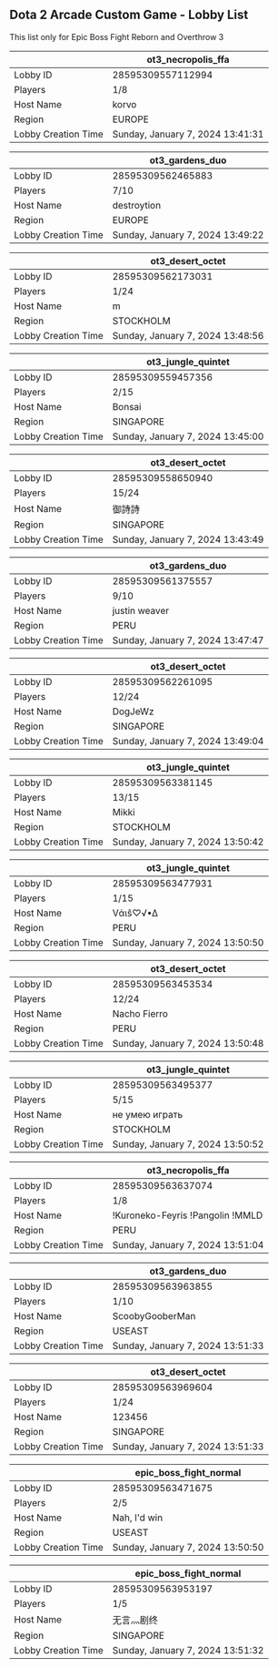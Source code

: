 ## Dota 2 Arcade Custom Game - Lobby List

This list only for Epic Boss Fight Reborn and Overthrow 3

|  | ot3_necropolis_ffa |
| ------ | ------ |
| Lobby ID | 28595309557112994 |
| Players | 1/8 |
| Host Name | korvo |
| Region | EUROPE |
| Lobby Creation Time | Sunday, January 7, 2024 13:41:31 |


|  | ot3_gardens_duo |
| ------ | ------ |
| Lobby ID | 28595309562465883 |
| Players | 7/10 |
| Host Name | destroytion |
| Region | EUROPE |
| Lobby Creation Time | Sunday, January 7, 2024 13:49:22 |


|  | ot3_desert_octet |
| ------ | ------ |
| Lobby ID | 28595309562173031 |
| Players | 1/24 |
| Host Name | m |
| Region | STOCKHOLM |
| Lobby Creation Time | Sunday, January 7, 2024 13:48:56 |


|  | ot3_jungle_quintet |
| ------ | ------ |
| Lobby ID | 28595309559457356 |
| Players | 2/15 |
| Host Name | Bonsai |
| Region | SINGAPORE |
| Lobby Creation Time | Sunday, January 7, 2024 13:45:00 |


|  | ot3_desert_octet |
| ------ | ------ |
| Lobby ID | 28595309558650940 |
| Players | 15/24 |
| Host Name | 御詩詩 |
| Region | SINGAPORE |
| Lobby Creation Time | Sunday, January 7, 2024 13:43:49 |


|  | ot3_gardens_duo |
| ------ | ------ |
| Lobby ID | 28595309561375557 |
| Players | 9/10 |
| Host Name | justin weaver |
| Region | PERU |
| Lobby Creation Time | Sunday, January 7, 2024 13:47:47 |


|  | ot3_desert_octet |
| ------ | ------ |
| Lobby ID | 28595309562261095 |
| Players | 12/24 |
| Host Name | DogJeWz |
| Region | SINGAPORE |
| Lobby Creation Time | Sunday, January 7, 2024 13:49:04 |


|  | ot3_jungle_quintet |
| ------ | ------ |
| Lobby ID | 28595309563381145 |
| Players | 13/15 |
| Host Name | Mikki |
| Region | STOCKHOLM |
| Lobby Creation Time | Sunday, January 7, 2024 13:50:42 |


|  | ot3_jungle_quintet |
| ------ | ------ |
| Lobby ID | 28595309563477931 |
| Players | 1/15 |
| Host Name | Vάιŝ♡√•∆ |
| Region | PERU |
| Lobby Creation Time | Sunday, January 7, 2024 13:50:50 |


|  | ot3_desert_octet |
| ------ | ------ |
| Lobby ID | 28595309563453534 |
| Players | 12/24 |
| Host Name | Nacho Fierro |
| Region | PERU |
| Lobby Creation Time | Sunday, January 7, 2024 13:50:48 |


|  | ot3_jungle_quintet |
| ------ | ------ |
| Lobby ID | 28595309563495377 |
| Players | 5/15 |
| Host Name | не умею играть |
| Region | STOCKHOLM |
| Lobby Creation Time | Sunday, January 7, 2024 13:50:52 |


|  | ot3_necropolis_ffa |
| ------ | ------ |
| Lobby ID | 28595309563637074 |
| Players | 1/8 |
| Host Name | !Kuroneko-Feyris !Pangolin !MMLD |
| Region | PERU |
| Lobby Creation Time | Sunday, January 7, 2024 13:51:04 |


|  | ot3_gardens_duo |
| ------ | ------ |
| Lobby ID | 28595309563963855 |
| Players | 1/10 |
| Host Name | ScoobyGooberMan |
| Region | USEAST |
| Lobby Creation Time | Sunday, January 7, 2024 13:51:33 |


|  | ot3_desert_octet |
| ------ | ------ |
| Lobby ID | 28595309563969604 |
| Players | 1/24 |
| Host Name | 123456 |
| Region | SINGAPORE |
| Lobby Creation Time | Sunday, January 7, 2024 13:51:33 |


|  | epic_boss_fight_normal |
| ------ | ------ |
| Lobby ID | 28595309563471675 |
| Players | 2/5 |
| Host Name | Nah, I'd win |
| Region | USEAST |
| Lobby Creation Time | Sunday, January 7, 2024 13:50:50 |


|  | epic_boss_fight_normal |
| ------ | ------ |
| Lobby ID | 28595309563953197 |
| Players | 1/5 |
| Host Name | 无言灬剧终 |
| Region | SINGAPORE |
| Lobby Creation Time | Sunday, January 7, 2024 13:51:32 |


